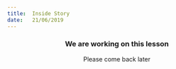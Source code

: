 ```yaml
---
title:  Inside Story
date:   21/06/2019
---
```


### <center>We are working on this lesson</center>
<center>Please come back later</center>